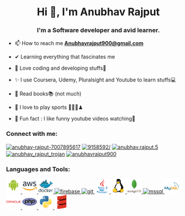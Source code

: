<h1 align="center">Hi 👋, I'm Anubhav Rajput</h1>
<h3 align="center">I'm a Software developer and avid learner.</h3>

- 📫 How to reach me **Anubhavrajput900@gmail.com**


- ✔  Learning everything that fascinates me
- 💖 Love coding and developing stuffs🧬
- ✨ I use Coursera, Udemy, Pluralsight and Youtube to learn stuffs💻
- 🤞 Read books📚 (not much)
- 🏓 I love to play sports 🏸🏏🎲♟
- 🎈 Fun fact : I like funny youtube videos watching👀

<h3 align="left">Connect with me:</h3>
<p align="left">
<a href="https://linkedin.com/in/anubhav-rajput-7007895617" target="blank"><img align="center" src="https://cdn.jsdelivr.net/npm/simple-icons@3.0.1/icons/linkedin.svg" alt="anubhav-rajput-7007895617" height="30" width="40" /></a>
<a href="https://stackoverflow.com/users/9158592/" target="blank"><img align="center" src="https://cdn.jsdelivr.net/npm/simple-icons@3.0.1/icons/stackoverflow.svg" alt="9158592/" height="30" width="40" /></a>
<a href="https://fb.com/anubhav.rajput.5" target="blank"><img align="center" src="https://cdn.jsdelivr.net/npm/simple-icons@3.0.1/icons/facebook.svg" alt="anubhav.rajput.5" height="30" width="40" /></a>
<a href="https://instagram.com/anubhav_rajput_trojan" target="blank"><img align="center" src="https://cdn.jsdelivr.net/npm/simple-icons@3.0.1/icons/instagram.svg" alt="anubhav_rajput_trojan" height="30" width="40" /></a>
<a href="https://www.leetcode.com/anubhavrajput900" target="blank"><img align="center" src="https://cdn.jsdelivr.net/npm/simple-icons@3.0.1/icons/leetcode.svg" alt="anubhavrajput900" height="30" width="40" /></a>
</p>





<h3 align="left">Languages and Tools:</h3>
<p align="left"> <a href="https://developer.android.com" target="_blank"> <img src="https://raw.githubusercontent.com/devicons/devicon/master/icons/android/android-original-wordmark.svg" alt="android" width="40" height="40"/> </a> <a href="https://aws.amazon.com" target="_blank"> <img src="https://raw.githubusercontent.com/devicons/devicon/master/icons/amazonwebservices/amazonwebservices-original-wordmark.svg" alt="aws" width="40" height="40"/> </a> <a href="https://www.docker.com/" target="_blank"> <img src="https://raw.githubusercontent.com/devicons/devicon/master/icons/docker/docker-original-wordmark.svg" alt="docker" width="40" height="40"/> </a> <a href="https://firebase.google.com/" target="_blank"> <img src="https://www.vectorlogo.zone/logos/firebase/firebase-icon.svg" alt="firebase" width="40" height="40"/> </a> <a href="https://git-scm.com/" target="_blank"> <img src="https://www.vectorlogo.zone/logos/git-scm/git-scm-icon.svg" alt="git" width="40" height="40"/> </a> <a href="https://www.java.com" target="_blank"> <img src="https://raw.githubusercontent.com/devicons/devicon/master/icons/java/java-original.svg" alt="java" width="40" height="40"/> </a> <a href="https://www.linux.org/" target="_blank"> <img src="https://raw.githubusercontent.com/devicons/devicon/master/icons/linux/linux-original.svg" alt="linux" width="40" height="40"/> </a> <a href="https://www.mongodb.com/" target="_blank"> <img src="https://raw.githubusercontent.com/devicons/devicon/master/icons/mongodb/mongodb-original-wordmark.svg" alt="mongodb" width="40" height="40"/> </a> <a href="https://www.microsoft.com/en-us/sql-server" target="_blank"> <img src="https://cdn.worldvectorlogo.com/logos/microsoft-sql-server.svg" alt="mssql" width="40" height="40"/> </a> <a href="https://www.mysql.com/" target="_blank"> <img src="https://raw.githubusercontent.com/devicons/devicon/master/icons/mysql/mysql-original-wordmark.svg" alt="mysql" width="40" height="40"/> </a> <a href="https://www.oracle.com/" target="_blank"> <img src="https://raw.githubusercontent.com/devicons/devicon/master/icons/oracle/oracle-original.svg" alt="oracle" width="40" height="40"/> </a> <a href="https://www.php.net" target="_blank"> <img src="https://raw.githubusercontent.com/devicons/devicon/master/icons/php/php-original.svg" alt="php" width="40" height="40"/> </a> <a href="https://www.python.org" target="_blank"> <img src="https://raw.githubusercontent.com/devicons/devicon/master/icons/python/python-original.svg" alt="python" width="40" height="40"/> </a> <a href="https://www.scala-lang.org" target="_blank"> <img src="https://raw.githubusercontent.com/devicons/devicon/master/icons/scala/scala-original.svg" alt="scala" width="40" height="40"/> </a> </p>
